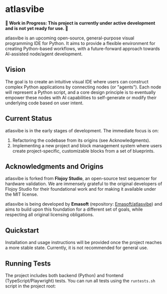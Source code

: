 # atlasvibe

**🚧 Work in Progress: This project is currently under active development and is not yet ready for use. 🚧**

atlasvibe is an upcoming open-source, general-purpose visual programming IDE for Python. It aims to provide a flexible environment for creating Python-based workflows, with a future-forward approach towards AI-assisted node/agent development.

## Vision

The goal is to create an intuitive visual IDE where users can construct complex Python applications by connecting nodes (or "agents"). Each node will represent a Python script, and a core design principle is to eventually empower these nodes with AI capabilities to self-generate or modify their underlying code based on user intent.

## Current Status

atlasvibe is in the early stages of development. The immediate focus is on:
1.  Refactoring the codebase from its origins (see Acknowledgments).
2.  Implementing a new project and block management system where users create project-specific, customizable blocks from a set of blueprints.

## Acknowledgments and Origins

atlasvibe is forked from **Flojoy Studio**, an open-source test sequencer for hardware validation. We are immensely grateful to the original developers of Flojoy Studio for their foundational work and for making it available under the MIT license.

atlasvibe is being developed by **Emasoft** (repository: [Emasoft/atlasvibe](https://github.com/Emasoft/atlasvibe)) and aims to build upon this foundation for a different set of goals, while respecting all original licensing obligations.

## Quickstart

Installation and usage instructions will be provided once the project reaches a more stable state. Currently, it is not recommended for general use.

## Running Tests

The project includes both backend (Python) and frontend (TypeScript/Playwright) tests.
You can run all tests using the `runtests.sh` script in the project root:
